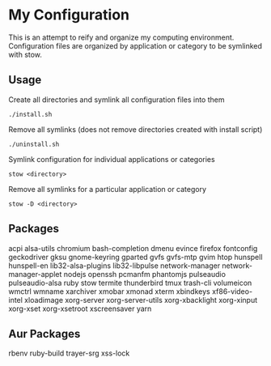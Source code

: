 # My Configuration
This is an attempt to reify and organize my computing environment.
Configuration files are organized by application or category to be symlinked with stow.

## Usage
Create all directories and symlink all configuration files into them

```
./install.sh
```

Remove all symlinks (does not remove directories created with install script)

```
./uninstall.sh
```

Symlink configuration for individual applications or categories

```
stow <directory>
```

Remove all symlinks for a particular application or category

```
stow -D <directory>
```

## Packages
acpi
alsa-utils
chromium
bash-completion
dmenu
evince
firefox
fontconfig
geckodriver
gksu
gnome-keyring
gparted
gvfs
gvfs-mtp
gvim
htop
hunspell
hunspell-en
lib32-alsa-plugins
lib32-libpulse
network-manager
network-manager-applet
nodejs
openssh
pcmanfm
phantomjs
pulseaudio
pulseaudio-alsa
ruby
stow
termite
thunderbird
tmux
trash-cli
volumeicon
wmctrl
wmname
xarchiver
xmobar
xmonad
xterm
xbindkeys
xf86-video-intel
xloadimage
xorg-server
xorg-server-utils
xorg-xbacklight
xorg-xinput
xorg-xset
xorg-xsetroot
xscreensaver
yarn

## Aur Packages
rbenv
ruby-build
trayer-srg
xss-lock
